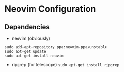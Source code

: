 # Neovim Configuration

## Dependencies
- neovim (obviously)
```
sudo add-apt-repository ppa:neovim-ppa/unstable
sudo apt-get update
sudo apt-get install neovim
```
- ripgrep (for telescope)
`sudo apt-get install ripgrep`
